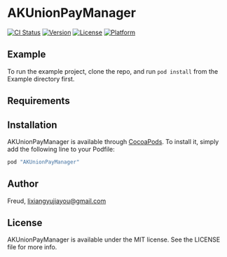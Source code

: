 # AKUnionPayManager

[![CI Status](http://img.shields.io/travis/Freud/AKUnionPayManager.svg?style=flat)](https://travis-ci.org/Freud/AKUnionPayManager)
[![Version](https://img.shields.io/cocoapods/v/AKUnionPayManager.svg?style=flat)](http://cocoapods.org/pods/AKUnionPayManager)
[![License](https://img.shields.io/cocoapods/l/AKUnionPayManager.svg?style=flat)](http://cocoapods.org/pods/AKUnionPayManager)
[![Platform](https://img.shields.io/cocoapods/p/AKUnionPayManager.svg?style=flat)](http://cocoapods.org/pods/AKUnionPayManager)

## Example

To run the example project, clone the repo, and run `pod install` from the Example directory first.

## Requirements

## Installation

AKUnionPayManager is available through [CocoaPods](http://cocoapods.org). To install
it, simply add the following line to your Podfile:

```ruby
pod "AKUnionPayManager"
```

## Author

Freud, lixiangyujiayou@gmail.com

## License

AKUnionPayManager is available under the MIT license. See the LICENSE file for more info.
